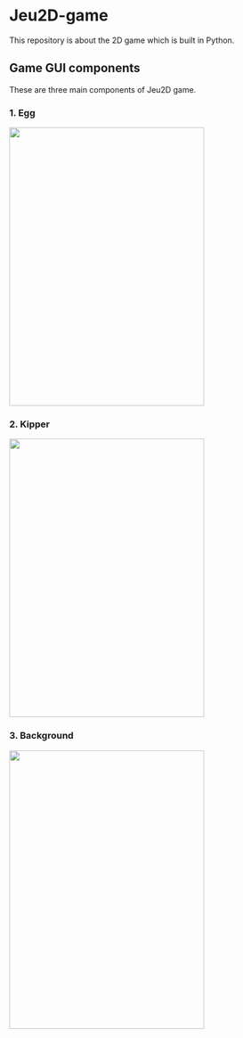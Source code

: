 # Jeu2D-game
This repository is about the 2D game which is built in Python.

## Game GUI components
These are three main components of Jeu2D game.
  ### 1. Egg
<img src="https://user-images.githubusercontent.com/74800798/157037731-aee1d05b-a34e-4572-98bd-a761cc800559.png" width="350" height="500">

  ### 2. Kipper
<img src="https://user-images.githubusercontent.com/74800798/157037737-e6dc4f2e-fab6-4f2d-8bcb-9d279df8487e.png" width="350" height="500">

  ### 3. Background
<img src="https://user-images.githubusercontent.com/74800798/157037740-a6919bb8-bf10-4aaa-8198-bfa64b60d345.jpg" width="350" height="500">
